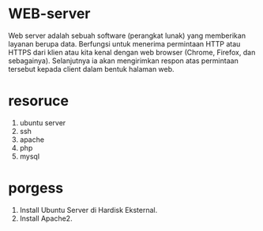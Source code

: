 # WEB-server
Web server adalah sebuah software (perangkat lunak) yang memberikan layanan berupa data. Berfungsi untuk menerima permintaan HTTP atau HTTPS dari klien atau kita kenal dengan web browser (Chrome, Firefox, dan sebagainya). Selanjutnya ia akan mengirimkan respon atas permintaan tersebut kepada client dalam bentuk halaman web.

# resoruce
1. ubuntu server
2. ssh
3. apache
4. php
5. mysql


# porgess
1.	Install Ubuntu Server di Hardisk Eksternal.
2.	Install Apache2.

